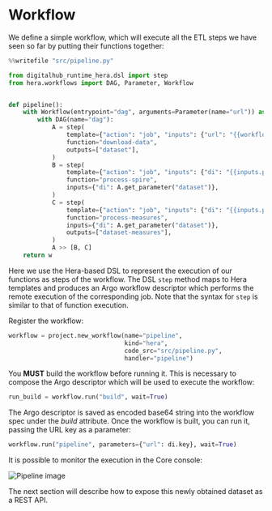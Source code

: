 # Workflow

We define a simple workflow, which will execute all the ETL steps we have seen so far by putting their functions together:

```python
%%writefile "src/pipeline.py"

from digitalhub_runtime_hera.dsl import step
from hera.workflows import DAG, Parameter, Workflow


def pipeline():
    with Workflow(entrypoint="dag", arguments=Parameter(name="url")) as w:
        with DAG(name="dag"):
            A = step(
                template={"action": "job", "inputs": {"url": "{{workflow.parameters.url}}"}},
                function="download-data",
                outputs=["dataset"],
            )
            B = step(
                template={"action": "job", "inputs": {"di": "{{inputs.parameters.di}}"}},
                function="process-spire",
                inputs={"di": A.get_parameter("dataset")},
            )
            C = step(
                template={"action": "job", "inputs": {"di": "{{inputs.parameters.di}}"}},
                function="process-measures",
                inputs={"di": A.get_parameter("dataset")},
                outputs=["dataset-measures"],
            )
            A >> [B, C]
    return w
```

Here we use the Hera-based DSL to represent the execution of our functions as steps of the workflow. The DSL ``step`` method maps to Hera templates and produces an Argo workflow descriptor which performs the remote execution of the corresponding job. Note that the syntax for ``step`` is similar to that of function execution.

Register the workflow:

```python
workflow = project.new_workflow(name="pipeline",
                                kind="hera",
                                code_src="src/pipeline.py",
                                handler="pipeline")
```

You **MUST** build the workflow before running it. This is necessary to compose the Argo descriptor which will be used to execute the workflow:

```python
run_build = workflow.run("build", wait=True)
```

The Argo descriptor is saved as encoded base64 string into the workflow spec under the *build* attribute.
Once the workflow is built, you can run it, passing the URL key as a parameter:

```python
workflow.run("pipeline", parameters={"url": di.key}, wait=True)
```

It is possible to monitor the execution in the Core console:

![Pipeline image](../../images/scenario-etl/pipeline.png)

The next section will describe how to expose this newly obtained dataset as a REST API.
